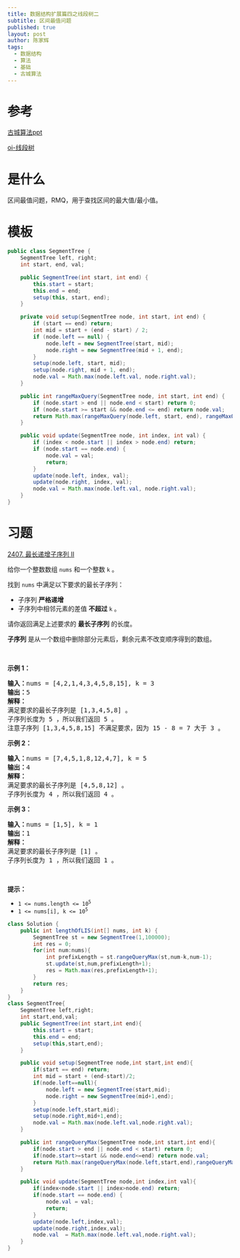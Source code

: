 ```yaml
---
title: 数据结构扩展篇四之线段树二
subtitle: 区间最值问题
published: true
layout: post
author: 陈家辉
tags:
  - 数据结构
  - 算法
  - 基础
  - 古城算法
---
```


# 参考

[古城算法ppt](https://docs.google.com/presentation/d/1JYOvW6R6P0uNN-BrDsMqT6rUbS8OfS2CQx0GvFX6xz8/edit#slide=id.p)

[oi-线段树](https://oi-wiki.org/ds/seg/)

# 是什么

区间最值问题，RMQ，用于查找区间的最大值/最小值。

# 模板

```java
public class SegmentTree {
    SegmentTree left, right;
    int start, end, val;

    public SegmentTree(int start, int end) {
        this.start = start;
        this.end = end;
        setup(this, start, end);
    }

    private void setup(SegmentTree node, int start, int end) {
        if (start == end) return;
        int mid = start + (end - start) / 2;
        if (node.left == null) {
            node.left = new SegmentTree(start, mid);
            node.right = new SegmentTree(mid + 1, end);
        }
        setup(node.left, start, mid);
        setup(node.right, mid + 1, end);
        node.val = Math.max(node.left.val, node.right.val);
    }

    public int rangeMaxQuery(SegmentTree node, int start, int end) {
        if (node.start > end || node.end < start) return 0;
        if (node.start >= start && node.end <= end) return node.val;
        return Math.max(rangeMaxQuery(node.left, start, end), rangeMaxQuery(node.right, start, end));
    }

    public void update(SegmentTree node, int index, int val) {
        if (index < node.start || index > node.end) return;
        if (node.start == node.end) {
            node.val = val;
            return;
        }
        update(node.left, index, val);
        update(node.right, index, val);
        node.val = Math.max(node.left.val, node.right.val);
    }
}
```

# 习题

[2407. 最长递增子序列 II](https://leetcode.cn/problems/longest-increasing-subsequence-ii/)

<div class="px-5 pt-4"><div class="flex"></div><div class="_1l1MA" data-track-load="description_content"><p>给你一个整数数组&nbsp;<code>nums</code>&nbsp;和一个整数&nbsp;<code>k</code>&nbsp;。</p>

<p>找到&nbsp;<code>nums</code>&nbsp;中满足以下要求的最长子序列：</p>

<ul>
	<li>子序列 <strong>严格递增</strong></li>
	<li>子序列中相邻元素的差值 <strong>不超过</strong>&nbsp;<code>k</code>&nbsp;。</li>
</ul>

<p>请你返回满足上述要求的 <strong>最长子序列</strong>&nbsp;的长度。</p>

<p><strong>子序列</strong>&nbsp;是从一个数组中删除部分元素后，剩余元素不改变顺序得到的数组。</p>

<p>&nbsp;</p>

<p><strong>示例 1：</strong></p>

<pre><b>输入：</b>nums = [4,2,1,4,3,4,5,8,15], k = 3
<b>输出：</b>5
<strong>解释：</strong>
满足要求的最长子序列是 [1,3,4,5,8] 。
子序列长度为 5 ，所以我们返回 5 。
注意子序列 [1,3,4,5,8,15] 不满足要求，因为 15 - 8 = 7 大于 3 。
</pre>

<p><strong>示例 2：</strong></p>

<pre><b>输入：</b>nums = [7,4,5,1,8,12,4,7], k = 5
<b>输出：</b>4
<strong>解释：</strong>
满足要求的最长子序列是 [4,5,8,12] 。
子序列长度为 4 ，所以我们返回 4 。
</pre>

<p><strong>示例 3：</strong></p>

<pre><b>输入：</b>nums = [1,5], k = 1
<b>输出：</b>1
<strong>解释：</strong>
满足要求的最长子序列是 [1] 。
子序列长度为 1 ，所以我们返回 1 。
</pre>

<p>&nbsp;</p>

<p><strong>提示：</strong></p>

<ul>
	<li><code>1 &lt;= nums.length &lt;= 10<sup>5</sup></code></li>
	<li><code>1 &lt;= nums[i], k &lt;= 10<sup>5</sup></code></li>
</ul>

```java
class Solution {
    public int lengthOfLIS(int[] nums, int k) {
        SegmentTree st = new SegmentTree(1,100000);
        int res = 0;
        for(int num:nums){
            int prefixLength = st.rangeQueryMax(st,num-k,num-1);
            st.update(st,num,prefixLength+1);
            res = Math.max(res,prefixLength+1);
        }
        return res;
    }
}
class SegmentTree{
    SegmentTree left,right;
    int start,end,val;
    public SegmentTree(int start,int end){
        this.start = start;
        this.end = end;
        setup(this,start,end);
    }

    public void setup(SegmentTree node,int start,int end){
        if(start == end) return;
        int mid = start + (end-start)/2;
        if(node.left==null){
            node.left = new SegmentTree(start,mid);
            node.right = new SegmentTree(mid+1,end);
        }
        setup(node.left,start,mid);
        setup(node.right,mid+1,end);
        node.val = Math.max(node.left.val,node.right.val);
    }

    public int rangeQueryMax(SegmentTree node,int start,int end){
        if(node.start > end || node.end < start) return 0;
        if(node.start>=start && node.end<=end) return node.val;
        return Math.max(rangeQueryMax(node.left,start,end),rangeQueryMax(node.right,start,end));
    }

    public void update(SegmentTree node,int index,int val){
        if(index<node.start || index>node.end) return;
        if(node.start == node.end) {
            node.val = val;
            return;
        }
        update(node.left,index,val);
        update(node.right,index,val);
        node.val  = Math.max(node.left.val,node.right.val);
    }
}
```

